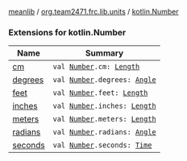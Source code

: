 [meanlib](../../index.md) / [org.team2471.frc.lib.units](../index.md) / [kotlin.Number](./index.md)

### Extensions for kotlin.Number

| Name | Summary |
|---|---|
| [cm](cm.md) | `val `[`Number`](https://kotlinlang.org/api/latest/jvm/stdlib/kotlin/-number/index.html)`.cm: `[`Length`](../-length/index.md) |
| [degrees](degrees.md) | `val `[`Number`](https://kotlinlang.org/api/latest/jvm/stdlib/kotlin/-number/index.html)`.degrees: `[`Angle`](../-angle/index.md) |
| [feet](feet.md) | `val `[`Number`](https://kotlinlang.org/api/latest/jvm/stdlib/kotlin/-number/index.html)`.feet: `[`Length`](../-length/index.md) |
| [inches](inches.md) | `val `[`Number`](https://kotlinlang.org/api/latest/jvm/stdlib/kotlin/-number/index.html)`.inches: `[`Length`](../-length/index.md) |
| [meters](meters.md) | `val `[`Number`](https://kotlinlang.org/api/latest/jvm/stdlib/kotlin/-number/index.html)`.meters: `[`Length`](../-length/index.md) |
| [radians](radians.md) | `val `[`Number`](https://kotlinlang.org/api/latest/jvm/stdlib/kotlin/-number/index.html)`.radians: `[`Angle`](../-angle/index.md) |
| [seconds](seconds.md) | `val `[`Number`](https://kotlinlang.org/api/latest/jvm/stdlib/kotlin/-number/index.html)`.seconds: `[`Time`](../-time/index.md) |
